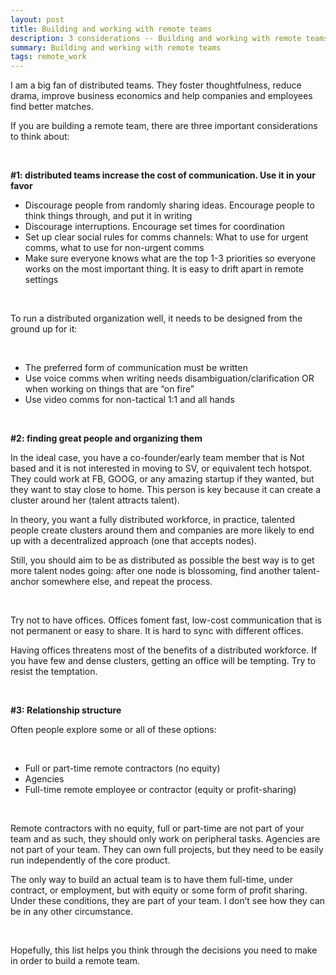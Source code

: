 ```yaml
---
layout: post
title: Building and working with remote teams
description: 3 considerations -- Building and working with remote teams
summary: Building and working with remote teams
tags: remote_work 
---
```


I am a big fan of distributed teams. They foster thoughtfulness, reduce drama, improve business economics and help companies and employees find better matches.

If you are building a remote team, there are three important considerations to think about:

&nbsp;  


**#1: distributed teams increase the cost of communication. Use it in your favor**



*   Discourage people from randomly sharing ideas.  Encourage people to think things through, and put it in writing
*   Discourage interruptions. Encourage set times for coordination
*   Set up clear social rules for comms channels: What to use for urgent comms, what to use for non-urgent comms
*   Make sure everyone knows what are the top 1-3 priorities so everyone works on the most important thing. It is easy to drift apart in remote settings

&nbsp;  

To run a distributed organization well, it needs to be designed from the ground up for it:

&nbsp;  



*   The preferred form of communication must be written
*   Use voice comms when writing needs disambiguation/clarification OR when working on things that are “on fire”
*   Use video comms for non-tactical 1:1 and all hands


&nbsp;  


**#2: finding great people and organizing them**

In the ideal case, you have a co-founder/early team member that is Not based and it is not interested in moving to SV, or equivalent tech hotspot.  They could work at FB, GOOG, or any amazing startup if they wanted, but they want to stay close to home. This person is key because it can create a cluster around her (talent attracts talent). 

In theory, you want a fully distributed workforce, in practice, talented people create clusters around them and companies are more likely to end up with a decentralized approach (one that accepts nodes).

Still, you should aim to be as distributed as possible the best way is to get more talent nodes going: after one node is blossoming, find another talent-anchor somewhere else, and repeat the process. 

&nbsp;  



Try not to have offices. Offices foment fast, low-cost communication that is not permanent or easy to share. It is hard to sync with different offices.

 Having offices threatens most of the benefits of a distributed workforce. If you have few and dense clusters, getting an office will be tempting. Try to resist the temptation. 

&nbsp;  


**#3: Relationship structure**

Often people explore some or all of these options:

&nbsp;  



*   Full or part-time remote contractors (no equity)
*   Agencies
*   Full-time remote employee or contractor (equity or profit-sharing) 

&nbsp;  


Remote contractors with no equity, full or part-time are not part of your team and as such, they should only work on peripheral tasks. Agencies are not part of your team. They can own full projects, but they need to be easily run independently of the core product.

The only way to build an actual team is to have them full-time, under contract, or employment, but with equity or some form of profit sharing. Under these conditions, they are part of your team. I don’t see how they can be in any other circumstance. 

&nbsp;  


Hopefully, this list helps you think through the decisions you need to make in order to build a remote team. 
